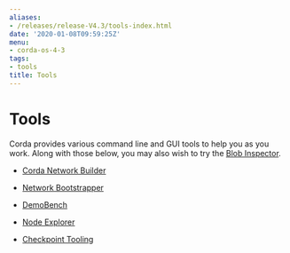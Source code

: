 ```yaml
---
aliases:
- /releases/release-V4.3/tools-index.html
date: '2020-01-08T09:59:25Z'
menu:
- corda-os-4-3
tags:
- tools
title: Tools
---
```



# Tools

Corda provides various command line and GUI tools to help you as you work. Along with those below, you may also
            wish to try the [Blob Inspector](blob-inspector.md).


* [Corda Network Builder](network-builder.md)

* [Network Bootstrapper](network-bootstrapper.md)

* [DemoBench](demobench.md)

* [Node Explorer](node-explorer.md)

* [Checkpoint Tooling](checkpoint-tooling.md)



